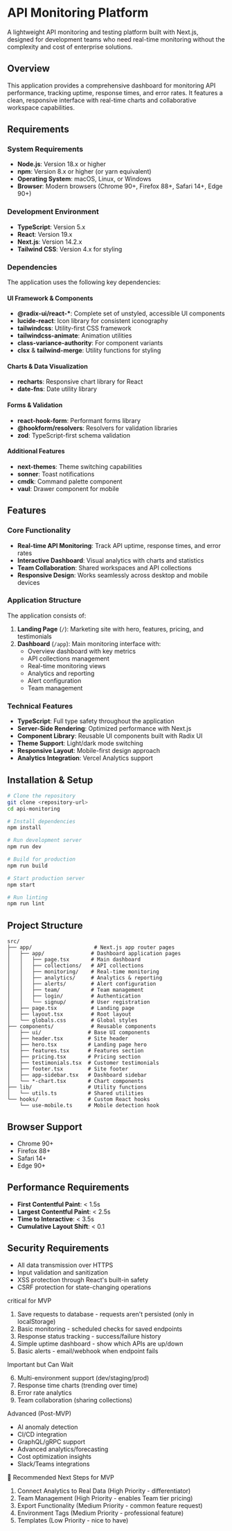 # API Monitoring Platform

A lightweight API monitoring and testing platform built with Next.js, designed for development teams who need real-time monitoring without the complexity and cost of enterprise solutions.

## Overview

This application provides a comprehensive dashboard for monitoring API performance, tracking uptime, response times, and error rates. It features a clean, responsive interface with real-time charts and collaborative workspace capabilities.

## Requirements

### System Requirements

-   **Node.js**: Version 18.x or higher
-   **npm**: Version 8.x or higher (or yarn equivalent)
-   **Operating System**: macOS, Linux, or Windows
-   **Browser**: Modern browsers (Chrome 90+, Firefox 88+, Safari 14+, Edge 90+)

### Development Environment

-   **TypeScript**: Version 5.x
-   **React**: Version 19.x
-   **Next.js**: Version 14.2.x
-   **Tailwind CSS**: Version 4.x for styling

### Dependencies

The application uses the following key dependencies:

#### UI Framework & Components

-   **@radix-ui/react-\***: Complete set of unstyled, accessible UI components
-   **lucide-react**: Icon library for consistent iconography
-   **tailwindcss**: Utility-first CSS framework
-   **tailwindcss-animate**: Animation utilities
-   **class-variance-authority**: For component variants
-   **clsx** & **tailwind-merge**: Utility functions for styling

#### Charts & Data Visualization

-   **recharts**: Responsive chart library for React
-   **date-fns**: Date utility library

#### Forms & Validation

-   **react-hook-form**: Performant forms library
-   **@hookform/resolvers**: Resolvers for validation libraries
-   **zod**: TypeScript-first schema validation

#### Additional Features

-   **next-themes**: Theme switching capabilities
-   **sonner**: Toast notifications
-   **cmdk**: Command palette component
-   **vaul**: Drawer component for mobile

## Features

### Core Functionality

-   **Real-time API Monitoring**: Track API uptime, response times, and error rates
-   **Interactive Dashboard**: Visual analytics with charts and statistics
-   **Team Collaboration**: Shared workspaces and API collections
-   **Responsive Design**: Works seamlessly across desktop and mobile devices

### Application Structure

The application consists of:

1. **Landing Page** (`/`): Marketing site with hero, features, pricing, and testimonials
2. **Dashboard** (`/app`): Main monitoring interface with:
    - Overview dashboard with key metrics
    - API collections management
    - Real-time monitoring views
    - Analytics and reporting
    - Alert configuration
    - Team management

### Technical Features

-   **TypeScript**: Full type safety throughout the application
-   **Server-Side Rendering**: Optimized performance with Next.js
-   **Component Library**: Reusable UI components built with Radix UI
-   **Theme Support**: Light/dark mode switching
-   **Responsive Layout**: Mobile-first design approach
-   **Analytics Integration**: Vercel Analytics support

## Installation & Setup

```bash
# Clone the repository
git clone <repository-url>
cd api-monitoring

# Install dependencies
npm install

# Run development server
npm run dev

# Build for production
npm run build

# Start production server
npm start

# Run linting
npm run lint
```

## Project Structure

```
src/
├── app/                    # Next.js app router pages
│   ├── app/               # Dashboard application pages
│   │   ├── page.tsx       # Main dashboard
│   │   ├── collections/   # API collections
│   │   ├── monitoring/    # Real-time monitoring
│   │   ├── analytics/     # Analytics & reporting
│   │   ├── alerts/        # Alert configuration
│   │   ├── team/          # Team management
│   │   ├── login/         # Authentication
│   │   └── signup/        # User registration
│   ├── page.tsx           # Landing page
│   ├── layout.tsx         # Root layout
│   └── globals.css        # Global styles
├── components/            # Reusable components
│   ├── ui/               # Base UI components
│   ├── header.tsx        # Site header
│   ├── hero.tsx          # Landing page hero
│   ├── features.tsx      # Features section
│   ├── pricing.tsx       # Pricing section
│   ├── testimonials.tsx  # Customer testimonials
│   ├── footer.tsx        # Site footer
│   ├── app-sidebar.tsx   # Dashboard sidebar
│   └── *-chart.tsx       # Chart components
├── lib/                  # Utility functions
│   └── utils.ts          # Shared utilities
└── hooks/                # Custom React hooks
    └── use-mobile.ts     # Mobile detection hook
```

## Browser Support

-   Chrome 90+
-   Firefox 88+
-   Safari 14+
-   Edge 90+

## Performance Requirements

-   **First Contentful Paint**: < 1.5s
-   **Largest Contentful Paint**: < 2.5s
-   **Time to Interactive**: < 3.5s
-   **Cumulative Layout Shift**: < 0.1

## Security Requirements

-   All data transmission over HTTPS
-   Input validation and sanitization
-   XSS protection through React's built-in safety
-   CSRF protection for state-changing operations

critical for MVP

1. Save requests to database - requests aren't persisted (only in localStorage)
2. Basic monitoring - scheduled checks for saved endpoints
3. Response status tracking - success/failure history
4. Simple uptime dashboard - show which APIs are up/down
5. Basic alerts - email/webhook when endpoint fails

Important but Can Wait

6. Multi-environment support (dev/staging/prod)
7. Response time charts (trending over time)
8. Error rate analytics
9. Team collaboration (sharing collections)

Advanced (Post-MVP)

-   AI anomaly detection
-   CI/CD integration
-   GraphQL/gRPC support
-   Advanced analytics/forecasting
-   Cost optimization insights
-   Slack/Teams integrations

🎯 Recommended Next Steps for MVP

1. Connect Analytics to Real Data (High Priority - differentiator)
2. Team Management (High Priority - enables Team tier pricing)
3. Export Functionality (Medium Priority - common feature request)
4. Environment Tags (Medium Priority - professional feature)
5. Templates (Low Priority - nice to have)
